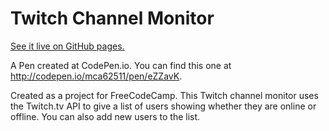 # Twitch Channel Monitor

[See it live on GitHub pages.](https://mca62511.github.io/twitch-channel-monitor")

A Pen created at CodePen.io. You can find this one at http://codepen.io/mca62511/pen/eZZavK.

Created as a project for FreeCodeCamp. This Twitch channel monitor uses the Twitch.tv API to give a list of users showing whether they are online or offline. You can also add new users to the list. 
